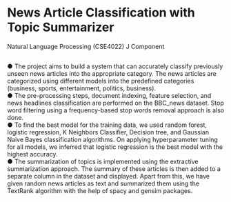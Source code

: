 # News Article Classification with Topic Summarizer
Natural Language Processing (CSE4022) J Component
## 
● The project aims to build a system that can accurately classify previously unseen news articles into the appropriate category. The news articles are categorized using different models into the predefined categories (business, sports, entertainment, politics, business).\
● The pre-processing steps, document indexing, feature selection, and news headlines classification are performed on the BBC_news dataset. Stop word filtering using a frequency-based stop words removal approach is also done.\
● To find the best model for the training data, we used random forest, logistic regression, K Neighbors Classifier, Decision tree, and Gaussian Naive Bayes classification algorithms. On applying hyperparameter tuning for all models, we inferred that logistic regression is the best model with the highest accuracy.\
● The summarization of topics is implemented using the extractive summarization approach. The summary of these articles is then added to a separate column in the dataset and displayed. Apart from this, we have given random news articles as text and summarized them using the TextRank algorithm with the help of spacy and gensim packages.
